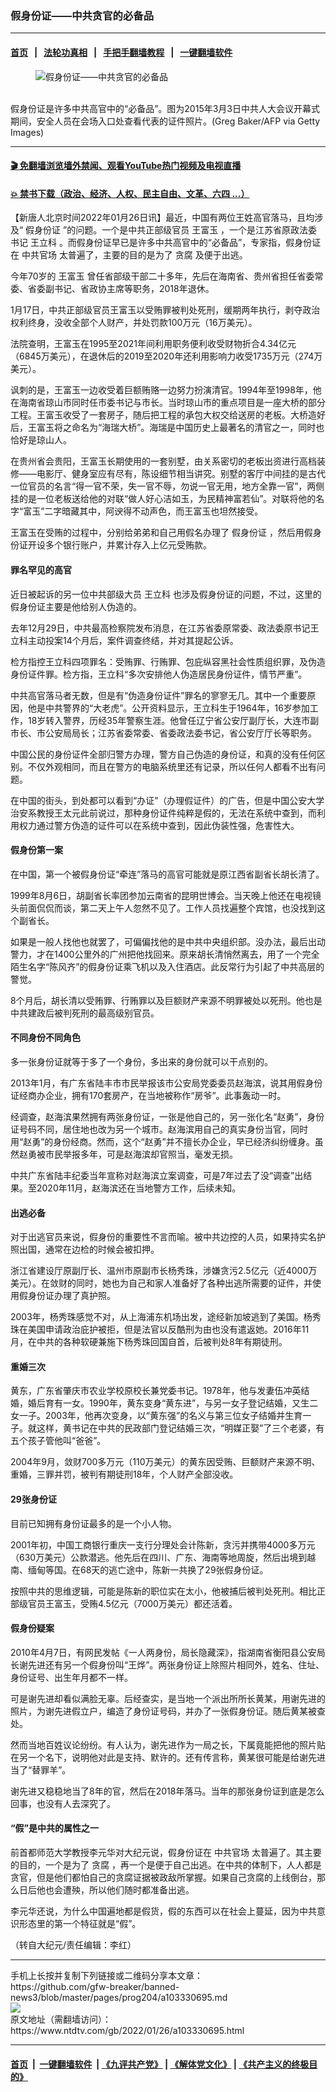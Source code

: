 ### 假身份证——中共贪官的必备品
------------------------

#### [首页](https://github.com/gfw-breaker/banned-news3/blob/master/README.md) &nbsp;&nbsp;|&nbsp;&nbsp; [法轮功真相](https://github.com/begood0513/basic/blob/master/README.md)  &nbsp;&nbsp;|&nbsp;&nbsp; [手把手翻墙教程](https://github.com/gfw-breaker/guides/wiki)  &nbsp;&nbsp;|&nbsp;&nbsp; [一键翻墙软件](https://github.com/gfw-breaker/nogfw/blob/master/README.md)  



<div><div class="featured_image">
 <figure>
  <img alt="假身份证——中共贪官的必备品" src="https://i.ntdtv.com/assets/uploads/2022/01/id13529174-000_Hkg10154213-600x400-800x450.jpg"/>
 </figure><br/>
 <span class="caption">
  假身份证是许多中共高官中的“必备品”。图为2015年3月3日中共人大会议开幕式期间，安全人员在会场入口处查看代表的证件照片。(Greg Baker/AFP via Getty Images)
 </span>
</div>
</div><hr/>

#### [ 🎬  免翻墙浏览墙外禁闻、观看YouTube热门视频及电视直播](https://github.com/gfw-breaker/HelloWorld)

#### [ 💥  禁书下载（政治、经济、人权、民主自由、文革、六四 ...）](https://github.com/gfw-breaker/books/blob/master/README.md)

<div><div class="post_content" itemprop="articleBody">
 <p>
  【新唐人北京时间2022年01月26日讯】最近，中国有两位王姓高官落马，且均涉及“
  <ok href="https://www.ntdtv.com/gb/假身份证.htm">
   假身份证
  </ok>
  ”的问题。一个是中共正部级官员
  <ok href="https://www.ntdtv.com/gb/王富玉.htm">
   王富玉
  </ok>
  ，一个是江苏省原政法委书记
  <ok href="https://www.ntdtv.com/gb/王立科.htm">
   王立科
  </ok>
  。而假身份证早已是许多中共高官中的“必备品”，专家指，假身份证在
  <ok href="https://www.ntdtv.com/gb/中共官场.htm">
   中共官场
  </ok>
  太普遍了，主要的目的是为了
  <ok href="https://www.ntdtv.com/gb/贪腐.htm">
   贪腐
  </ok>
  及便于出逃。
 </p>
 <p>
  今年70岁的
  <ok href="https://www.ntdtv.com/gb/王富玉.htm">
   王富玉
  </ok>
  曾任省部级干部二十多年，先后在海南省、贵州省担任省委常委、省委副书记、省政协主席等职务，2018年退休。
 </p>
 <p>
  1月17日，中共正部级官员王富玉以受贿罪被判处死刑，缓期两年执行，剥夺政治权利终身，没收全部个人财产，并处罚款100万元（16万美元）。
 </p>
 <p>
  法院查明，王富玉在1995至2021年间利用职务便利收受财物折合4.34亿元（6845万美元），在退休后的2019至2020年还利用影响力收受1735万元（274万美元）。
 </p>
 <p>
  讽刺的是，王富玉一边收受着巨额贿赂一边努力扮演清官。1994年至1998年，他在海南省琼山市同时任市委书记与市长。当时琼山市的重点项目是一座大桥的部分工程。王富玉收受了一套房子，随后把工程的承包大权交给送房的老板。大桥造好后，王富玉将之命名为“海瑞大桥”。海瑞是中国历史上最著名的清官之一，同时也恰好是琼山人。
 </p>
 <p>
  在贵州省会贵阳，王富玉长期使用的一套别墅，由关系密切的老板出资进行高档装修——电影厅、健身室应有尽有，陈设细节相当讲究。别墅的客厅中间挂的是古代一位官员的名言“得一官不荣，失一官不辱，勿说一官无用，地方全靠一官”，两侧挂的是一位老板送给他的对联“做人好心洁如玉，为民精神富若仙”。对联将他的名字“富玉”二字暗藏其中，阿谀得不动声色，而王富玉也坦然接受。
 </p>
 <p>
  王富玉在受贿的过程中，分别给弟弟和自己用假名办理了
  <ok href="https://www.ntdtv.com/gb/假身份证.htm">
   假身份证
  </ok>
  ，然后用假身份证开设多个银行账户，并累计存入上亿元受贿款。
 </p>
 <h4>
  罪名罕见的高官
 </h4>
 <p>
  近日被起诉的另一位中共部级大员
  <ok href="https://www.ntdtv.com/gb/王立科.htm">
   王立科
  </ok>
  也涉及假身份证的问题，不过，这里的假身份证主要是他给别人伪造的。
 </p>
 <p>
  去年12月29日，中共最高检察院发布消息，在江苏省委原常委、政法委原书记王立科主动投案14个月后，案件调查终结，并对其提起公诉。
 </p>
 <p>
  检方指控王立科四项罪名：受贿罪、行贿罪、包庇纵容黑社会性质组织罪，及伪造身份证件罪。检方指，王立科“多次安排他人伪造居民身份证件，情节严重”。
 </p>
 <p>
  中共高官落马者无数，但是有“伪造身份证件”罪名的寥寥无几。其中一个重要原因，他是中共警界的“大老虎”。公开资料显示，王立科生于1964年，16岁参加工作，18岁转入警界，历经35年警察生涯。他曾任辽宁省公安厅副厅长，大连市副市长、市公安局局长；江苏省委常委、省委政法委书记，省公安厅厅长等职务。
 </p>
 <p>
  中国公民的身份证件全部归警方办理，警方自己伪造的身份证，和真的没有任何区别。不仅外观相同，而且在警方的电脑系统里还有记录，所以任何人都看不出有问题。
 </p>
 <p>
  在中国的街头，到处都可以看到“办证”（办理假证件）的广告，但是中国公安大学治安系教授王太元此前说过，那种身份证件纯粹是假的，无法在系统中查到，而利用权力通过警方伪造的证件可以在系统中查到，因此伪装性强，危害性大。
 </p>
 <h4>
  假身份第一案
 </h4>
 <p>
  在中国，第一个被假身份证“牵连”落马的高官可能就是原江西省副省长胡长清了。
 </p>
 <p>
  1999年8月6日，胡副省长率团参加云南省的昆明世博会。当天晚上他还在电视镜头前面侃侃而谈，第二天上午人忽然不见了。工作人员找遍整个宾馆，也没找到这个副省长。
 </p>
 <p>
  如果是一般人找他也就罢了，可偏偏找他的是中共中央组织部。没办法，最后出动警力，才在1400公里外的广州把他找回来。原来胡长清悄然离去，用了一个完全陌生名字“陈风齐”的假身份证乘飞机以及入住酒店。此反常行为引起了中共高层的警觉。
 </p>
 <p>
  8个月后，胡长清以受贿罪、行贿罪以及巨额财产来源不明罪被处以死刑。他也是中共建政后被判死刑的最高级别官员。
 </p>
 <h4>
  不同身份不同角色
 </h4>
 <p>
  多一张身份证就等于多了一个身份，多出来的身份就可以干点别的。
 </p>
 <p>
  2013年1月，有广东省陆丰市市民举报该市公安局党委委员赵海滨，说其用假身份证经商办企业，拥有170套房产，在当地被称作“房爷”。此事轰动一时。
 </p>
 <p>
  经调查，赵海滨果然拥有两张身份证，一张是他自己的，另一张化名“赵勇”，身份证号码不同，居住地也改为另一个城市。赵海滨用自己的真实身份当官，同时用“赵勇”的身份经商。然而，这个“赵勇”并不擅长办企业，早已经济纠纷缠身。虽然赵勇被市民举报多年，可是赵海滨却官照当，毫发无损。
 </p>
 <p>
  中共广东省陆丰纪委当年宣称对赵海滨立案调查，可是7年过去了没“调查”出结果。至2020年11月，赵海滨还在当地警方工作，后续未知。
 </p>
 <h4>
  出逃必备
 </h4>
 <p>
  对于出逃官员来说，假身份的重要性不言而喻。被中共边控的人员，如果持实名护照出国，通常在边检的时候会被扣押。
 </p>
 <p>
  浙江省建设厅原副厅长、温州市原副市长杨秀珠，涉嫌贪污2.5亿元（近4000万美元）。在敛财的同时，她也为自己和家人准备好了各种出逃所需要的证件，并使用假身份证办理了真护照。
 </p>
 <p>
  2003年，杨秀珠感觉不对，从上海浦东机场出发，途经新加坡逃到了美国。杨秀珠在美国申请政治庇护被拒，但是法官以反酷刑为由也没有遣返她。2016年11月，在中共的各种软硬兼施下杨秀珠回国自首，后被判处8年有期徒刑。
 </p>
 <h4>
  重婚三次
 </h4>
 <p>
  黄东，广东省肇庆市农业学校原校长兼党委书记。1978年，他与发妻伍冲英结婚，婚后育有一女。1990年，黄东变身“黄东进”，与另一女子登记结婚，又生二女一子。2003年，他再次变身，以“黄东强”的名义与第三位女子结婚并生育一子。就这样，黄书记在中共的民政部门登记结婚三次，“明媒正娶”了三个老婆，有五个孩子管他叫“爸爸”。
 </p>
 <p>
  2004年9月，敛财700多万元（110万美元）的黄东因受贿、巨额财产来源不明、重婚，三罪并罚，被判有期徒刑18年，个人财产全部没收。
 </p>
 <h4>
  29张身份证
 </h4>
 <p>
  目前已知拥有身份证最多的是一个小人物。
 </p>
 <p>
  2001年初，中国工商银行重庆一支行分理处会计陈新，贪污并携带4000多万元（630万美元）公款潜逃。他先后在四川、广东、海南等地周旋，然后出境到越南、缅甸等国。在68天的逃亡途中，陈新一共换了29张假身份证。
 </p>
 <p>
  按照中共的思维逻辑，可能是陈新的职位实在太小，他被捕后被判处死刑。相比正部级官员王富玉，受贿4.5亿元（7000万美元）都还活着。
 </p>
 <h4>
  假身份疑案
 </h4>
 <p>
  2010年4月7日，有网民发帖《一人两身份，局长隐藏深》，指湖南省衡阳县公安局长谢先进还有另一个假身份叫“王烨”。两张身份证上除照片相同外，姓名、住址、身份证号、出生年月都不一样。
 </p>
 <p>
  可是谢先进却看似满脸无辜。后经查实，是当地一个派出所所长黄某，用谢先进的照片，为谢先进假立户，编造了身份证号码，并办了一张假身份证。随后黄某被查处。
 </p>
 <p>
  然而当地百姓议论纷纷。有人认为，谢先进作为一局之长，下属竟能把他的照片贴在另一个名下，说明他对此是支持、默许的。还有传言称，黄某很可能是给谢先进当了“替罪羊”。
 </p>
 <p>
  谢先进又稳稳地当了8年的官，然后在2018年落马。当年的那张身份证到底是怎么回事，也没有人去深究了。
 </p>
 <h4>
  “假”是中共的属性之一
 </h4>
 <p>
  前首都师范大学教授李元华对大纪元说，假身份证在
  <ok href="https://www.ntdtv.com/gb/中共官场.htm">
   中共官场
  </ok>
  太普遍了。其主要的目的，一个是为了
  <ok href="https://www.ntdtv.com/gb/贪腐.htm">
   贪腐
  </ok>
  ，再一个是便于自己出逃。在中共的体制下，人人都是贪官，但是他们都怕自己的贪腐证据被政敌所掌握。如果自己贪腐的上线倒台，那么日后他也会遭殃，所以他们随时都准备出逃。
 </p>
 <p>
  李元华还说，为什么中国遍地都是假货，假的东西可以在社会上蔓延，因为中共意识形态里的第一个特征就是“假”。
 </p>
 <p>
  （转自大纪元/责任编辑：李红）
 </p>
 <div class="single_ad">
 </div>
</div>
</div>
<hr/>
手机上长按并复制下列链接或二维码分享本文章：<br/>
https://github.com/gfw-breaker/banned-news3/blob/master/pages/prog204/a103330695.md <br/>
<a href='https://github.com/gfw-breaker/banned-news3/blob/master/pages/prog204/a103330695.md'><img src='https://github.com/gfw-breaker/banned-news3/blob/master/pages/prog204/a103330695.md.png'/></a> <br/>
原文地址（需翻墙访问）：https://www.ntdtv.com/gb/2022/01/26/a103330695.html


------------------------
#### [首页](https://github.com/gfw-breaker/banned-news3/blob/master/README.md) &nbsp;|&nbsp; [一键翻墙软件](https://github.com/gfw-breaker/nogfw/blob/master/README.md) &nbsp;| [《九评共产党》](https://github.com/gfw-breaker/9ping.md/blob/master/README.md#九评之一评共产党是什么) | [《解体党文化》](https://github.com/gfw-breaker/jtdwh.md/blob/master/README.md) | [《共产主义的终极目的》](https://github.com/gfw-breaker/gczydzjmd.md/blob/master/README.md)


<img src='http://gfw-breaker.win/banned-news3/pages/prog204/a103330695.md' width='0px' height='0px'/>